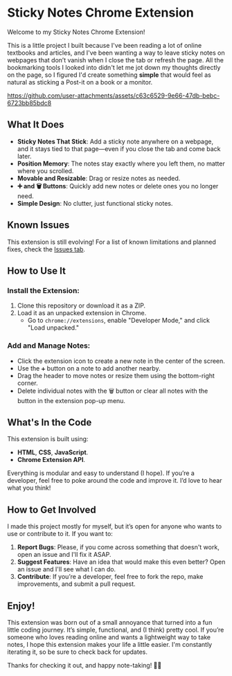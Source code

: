 # Sticky Notes Chrome Extension

Welcome to my Sticky Notes Chrome Extension!

This is a little project I built because I've been reading a lot of online textbooks and articles, and I've been wanting a way to leave sticky notes on webpages that don’t vanish when I close the tab or refresh the page. All the bookmarking tools I looked into didn't let me jot down my thoughts directly on the page, so I figured I'd create something **simple** that would feel as natural as sticking a Post-it on a book or a monitor.

https://github.com/user-attachments/assets/c63c6529-9e66-47db-bebc-6723bb85bdc8


## What It Does

- **Sticky Notes That Stick**: Add a sticky note anywhere on a webpage, and it stays tied to that page—even if you close the tab and come back later.
- **Position Memory**: The notes stay exactly where you left them, no matter where you scrolled.
- **Movable and Resizable**: Drag or resize notes as needed.
- **➕ and 🗑️ Buttons**: Quickly add new notes or delete ones you no longer need.
- **Simple Design**: No clutter, just functional sticky notes.

## Known Issues

This extension is still evolving! For a list of known limitations and planned fixes, check the [Issues tab](https://github.com/larsenwald/Sticky-Notes-Extension/issues).

## How to Use It

### Install the Extension:

1. Clone this repository or download it as a ZIP.
2. Load it as an unpacked extension in Chrome.
   - Go to `chrome://extensions`, enable "Developer Mode," and click "Load unpacked."

### Add and Manage Notes:


- Click the extension icon to create a new note in the center of the screen.
- Use the `➕` button on a note to add another nearby.
- Drag the header to move notes or resize them using the bottom-right corner.
- Delete individual notes with the 🗑️ button or clear all notes with the button in the extension pop-up menu.

## What's In the Code

This extension is built using:

- **HTML**, **CSS**, **JavaScript**.
- **Chrome Extension API**.

Everything is modular and easy to understand (I hope). If you’re a developer, feel free to poke around the code and improve it. I’d love to hear what you think!

## How to Get Involved

I made this project mostly for myself, but it’s open for anyone who wants to use or contribute to it. If you want to:

1. **Report Bugs**: Please, if you come across something that doesn't work, open an issue and I'll fix it ASAP.
2. **Suggest Features**: Have an idea that would make this even better? Open an issue and I'll see what I can do.
3. **Contribute**: If you’re a developer, feel free to fork the repo, make improvements, and submit a pull request.

## Enjoy!

This extension was born out of a small annoyance that turned into a fun little coding journey. It’s simple, functional, and (I think) pretty cool. If you’re someone who loves reading online and wants a lightweight way to take notes, I hope this extension makes your life a little easier. I'm constantly iterating it, so be sure to check back for updates.

Thanks for checking it out, and happy note-taking! 📝✨
